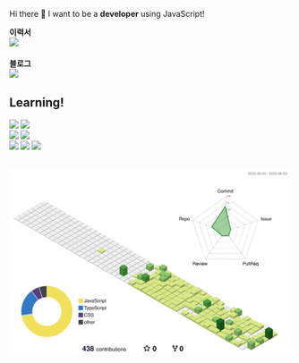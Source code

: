 
  Hi there 👋  I want to be a <b>developer</b> using JavaScript!
    <div>
  <b>이력서</b><br/>
    <a href="https://wood-balance-014.notion.site/JS-090624d4c5f3479895b4d70cb3d309eb?pvs=4">
     <img src="https://img.shields.io/badge/Notion-F2F2F2?style=for-the-badge&logo=Notion&logoColor=black"/><br/><br/>
        </a>
<b>블로그</b><br/>
  <a href="https://velog.io/@mintmin0320">
     <img src="https://img.shields.io/badge/Velog-20C997?style=for-the-badge&logo=Velog&logoColor=white"/>
  </a>
  <br/>
  </div>

  <h2>Learning!</h2>
  <div>
    <img src="https://img.shields.io/badge/JavaScript-F7DF1E?style=for-the-badge&logo=JavaScript&logoColor=white"/>  
    <img src="https://img.shields.io/badge/TypeScript-3178C6?style=for-the-badge&logo=TypeScript&logoColor=white"/>
    <br/>
    <img src="https://img.shields.io/badge/React-61DAFB?style=for-the-badge&logo=React&logoColor=white"/>
    <img src="https://img.shields.io/badge/Next.js-000000?style=for-the-badge&logo=Next.js&logoColor=white"/>
    <br/>
    <img src="https://img.shields.io/badge/Express-000000?style=for-the-badge&logo=Express&logoColor=white"/>
    <img src="https://img.shields.io/badge/NestJS-E0234E?style=for-the-badge&logo=NestJS&logoColor=white"/> 
    <img src="https://img.shields.io/badge/MongoDB-47A248?style=for-the-badge&logo=MongoDB&logoColor=white"/>
    <br/>
  </div>
  <br/>

  
![](./profile-3d-contrib/profile-green-animate.svg)


<!--

**mintmin0320/mintmin0320** is a ✨ _special_ ✨ repository because its `README.md` (this file) appears on your GitHub profile.


Here are some ideas to get you started:

- 🔭 I’m currently working on ...
- 🌱 I’m currently learning ...
- 👯 I’m looking to collaborate on ...
- 🤔 I’m looking for help with ...
- 💬 Ask me about ...
- 📫 How to reach me: ...
- 😄 Pronouns: ...
- ⚡ Fun fact: ...
-->
